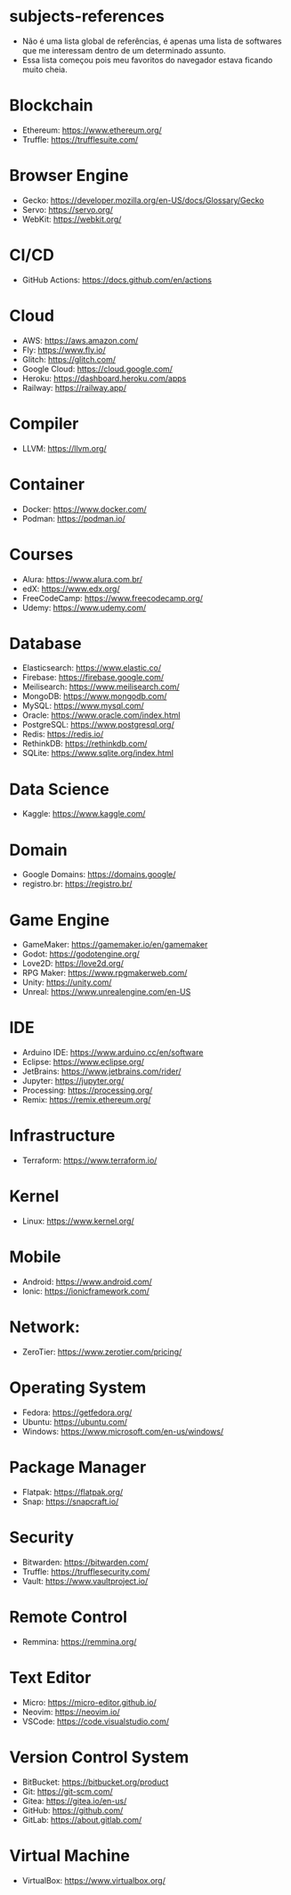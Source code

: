 # subjects-references
- Não é uma lista global de referências, é apenas uma lista de softwares que me interessam dentro de um determinado assunto.  
- Essa lista começou pois meu favoritos do navegador estava ficando muito cheia.  

# Blockchain
- Ethereum: https://www.ethereum.org/
- Truffle: https://trufflesuite.com/

# Browser Engine
- Gecko: https://developer.mozilla.org/en-US/docs/Glossary/Gecko
- Servo: https://servo.org/
- WebKit: https://webkit.org/

# CI/CD
- GitHub Actions: https://docs.github.com/en/actions

# Cloud
- AWS: https://aws.amazon.com/
- Fly: https://www.fly.io/
- Glitch: https://glitch.com/
- Google Cloud: https://cloud.google.com/
- Heroku: https://dashboard.heroku.com/apps
- Railway: https://railway.app/

# Compiler
- LLVM: https://llvm.org/

# Container
- Docker: https://www.docker.com/
- Podman: https://podman.io/

# Courses
- Alura: https://www.alura.com.br/
- edX: https://www.edx.org/
- FreeCodeCamp: https://www.freecodecamp.org/
- Udemy: https://www.udemy.com/

# Database
- Elasticsearch: https://www.elastic.co/
- Firebase: https://firebase.google.com/
- Meilisearch: https://www.meilisearch.com/
- MongoDB: https://www.mongodb.com/
- MySQL: https://www.mysql.com/
- Oracle: https://www.oracle.com/index.html
- PostgreSQL: https://www.postgresql.org/
- Redis: https://redis.io/
- RethinkDB: https://rethinkdb.com/
- SQLite: https://www.sqlite.org/index.html

# Data Science
- Kaggle: https://www.kaggle.com/

# Domain
- Google Domains: https://domains.google/
- registro.br: https://registro.br/

# Game Engine
- GameMaker: https://gamemaker.io/en/gamemaker
- Godot: https://godotengine.org/
- Love2D: https://love2d.org/
- RPG Maker: https://www.rpgmakerweb.com/
- Unity: https://unity.com/
- Unreal: https://www.unrealengine.com/en-US

# IDE
- Arduino IDE: https://www.arduino.cc/en/software
- Eclipse: https://www.eclipse.org/
- JetBrains: https://www.jetbrains.com/rider/
- Jupyter: https://jupyter.org/
- Processing: https://processing.org/
- Remix: https://remix.ethereum.org/

# Infrastructure
- Terraform: https://www.terraform.io/

# Kernel
- Linux: https://www.kernel.org/

# Mobile
- Android: https://www.android.com/
- Ionic: https://ionicframework.com/

# Network:
- ZeroTier: https://www.zerotier.com/pricing/

# Operating System
- Fedora: https://getfedora.org/
- Ubuntu: https://ubuntu.com/
- Windows: https://www.microsoft.com/en-us/windows/

# Package Manager
- Flatpak: https://flatpak.org/
- Snap: https://snapcraft.io/

# Security
- Bitwarden: https://bitwarden.com/
- Truffle: https://trufflesecurity.com/
- Vault: https://www.vaultproject.io/

# Remote Control
- Remmina: https://remmina.org/

# Text Editor
- Micro: https://micro-editor.github.io/
- Neovim: https://neovim.io/
- VSCode: https://code.visualstudio.com/

# Version Control System
- BitBucket: https://bitbucket.org/product
- Git: https://git-scm.com/
- Gitea: https://gitea.io/en-us/
- GitHub: https://github.com/
- GitLab: https://about.gitlab.com/

# Virtual Machine
- VirtualBox: https://www.virtualbox.org/
